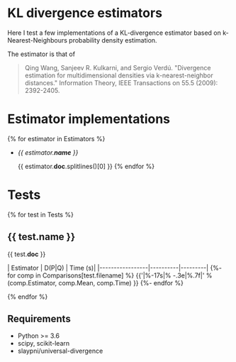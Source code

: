 # KL divergence estimators

Here I test a few implementations of a KL-divergence estimator
based on k-Nearest-Neighbours probability density estimation.

The estimator is that of 

> Qing Wang, Sanjeev R. Kulkarni, and Sergio Verdú. "Divergence estimation for multidimensional densities via k-nearest-neighbor distances." Information Theory, IEEE Transactions on 55.5 (2009): 2392-2405.

# Estimator implementations

{% for estimator in Estimators %}
 - *{{ estimator.__name__ }}*

   {{ estimator.__doc__.splitlines()[0] }}
{% endfor %}

# Tests

{% for test in Tests %}

## {{ test.name }}
{{ test.__doc__ }}

|    Estimator    |   D(P|Q) | Time (s)|
|-----------------|----------|---------|
{%- for comp in Comparisons[test.filename] %}
{{'|%-17s|% -.3e|%.7f|' % (comp.Estimator, comp.Mean, comp.Time) }}
{%- endfor %}

{% endfor %}


## Requirements

- Python >= 3.6
- scipy, scikit-learn 
- slaypni/universal-divergence
